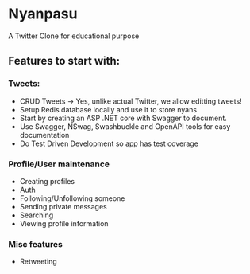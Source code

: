 # Nyanpasu
A Twitter Clone for educational purpose

## Features to start with:

### Tweets:
- CRUD Tweets -> Yes, unlike actual Twitter, we allow editting tweets!
- Setup Redis database locally and use it to store nyans
- Start by creating an ASP .NET core with Swagger to document.
- Use Swagger, NSwag, Swashbuckle and OpenAPI tools for easy documentation
- Do Test Driven Development so app has test coverage


### Profile/User maintenance
- Creating profiles
- Auth
- Following/Unfollowing someone
- Sending private messages
- Searching
- Viewing profile information

### Misc features
- Retweeting
